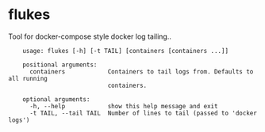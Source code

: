 # flukes
Tool for docker-compose style docker log tailing..


        usage: flukes [-h] [-t TAIL] [containers [containers ...]]

        positional arguments:
          containers            Containers to tail logs from. Defaults to all running
                                containers.

        optional arguments:
          -h, --help            show this help message and exit
          -t TAIL, --tail TAIL  Number of lines to tail (passed to 'docker logs')
